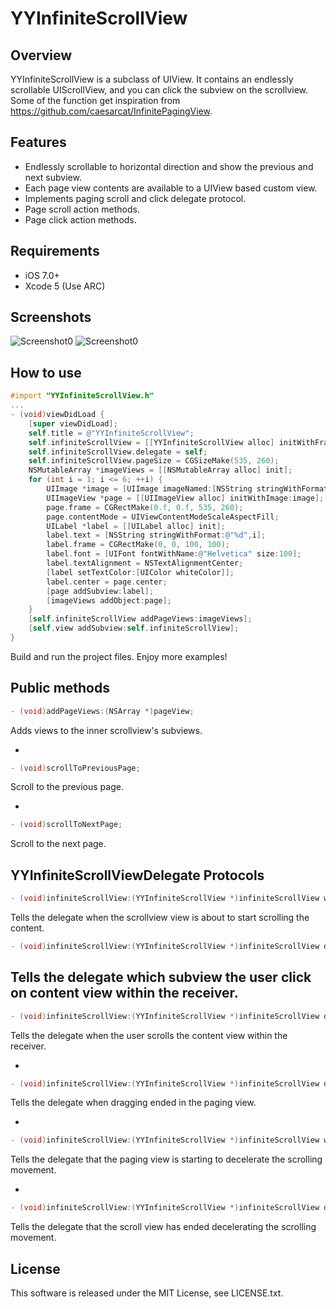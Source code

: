 YYInfiniteScrollView
=====================

Overview
--------
YYInfiniteScrollView is a subclass of UIView. It contains an endlessly scrollable UIScrollView, and you can click the subview on the scrollview. Some of the function get inspiration from https://github.com/caesarcat/InfinitePagingView.


Features
--------
- Endlessly scrollable to horizontal direction and show the previous and next subview.
- Each page view contents are available to a UIView based custom view.
- Implements paging scroll and click delegate protocol.
- Page scroll action methods.
- Page click action methods.
 

Requirements
------------
- iOS 7.0+
- Xcode 5 (Use ARC)

Screenshots
-----------
![Screenshot0](https://github.com/various/YYInfiniteScrollView/blob/master/sample1.png)
![Screenshot0](https://github.com/various/YYInfiniteScrollView/blob/master/sample2.png)


How to use
----------

```Objective-C
#import "YYInfiniteScrollView.h"
...
- (void)viewDidLoad {
    [super viewDidLoad];
    self.title = @"YYInfiniteScrollView";
    self.infiniteScrollView = [[YYInfiniteScrollView alloc] initWithFrame:CGRectMake(0, 0, [UIScreen mainScreen].bounds.size.width, 260) contentSpacing:10];
    self.infiniteScrollView.delegate = self;
    self.infiniteScrollView.pageSize = CGSizeMake(535, 260);
    NSMutableArray *imageViews = [[NSMutableArray alloc] init];
    for (int i = 1; i <= 6; ++i) {
        UIImage *image = [UIImage imageNamed:[NSString stringWithFormat:@"page%d.jpg", i]];
        UIImageView *page = [[UIImageView alloc] initWithImage:image];
        page.frame = CGRectMake(0.f, 0.f, 535, 260);
        page.contentMode = UIViewContentModeScaleAspectFill;
        UILabel *label = [[UILabel alloc] init];
        label.text = [NSString stringWithFormat:@"%d",i];
        label.frame = CGRectMake(0, 0, 100, 100);
        label.font = [UIFont fontWithName:@"Helvetica" size:100];
        label.textAlignment = NSTextAlignmentCenter;
        [label setTextColor:[UIColor whiteColor]];
        label.center = page.center;
        [page addSubview:label];
        [imageViews addObject:page];
    }
    [self.infiniteScrollView addPageViews:imageViews];
    [self.view addSubview:self.infiniteScrollView];
}
```

Build and run the project files. Enjoy more examples!

Public methods
--------

```Objective-C
- (void)addPageViews:(NSArray *)pageView;
```
Adds views to the inner scrollview's subviews.

-

```Objective-C
- (void)scrollToPreviousPage;
```
Scroll to the previous page.

-

```Objective-C
- (void)scrollToNextPage;
```
Scroll to the next page.



YYInfiniteScrollViewDelegate Protocols
-

```Objective-C
- (void)infiniteScrollView:(YYInfiniteScrollView *)infiniteScrollView willBeginDragging:(UIScrollView *)scrollView;
```
Tells the delegate when the scrollview view is about to start scrolling the content.



```Objective-C
- (void)infiniteScrollView:(YYInfiniteScrollView *)infiniteScrollView didClickIndex:(int)index;
```
Tells the delegate which subview the user click on content view within the receiver.
-

```Objective-C
- (void)infiniteScrollView:(YYInfiniteScrollView *)infiniteScrollView didScroll:(UIScrollView *)scrollView;
```
Tells the delegate when the user scrolls the content view within the receiver.

-

```Objective-C
- (void)infiniteScrollView:(YYInfiniteScrollView *)infiniteScrollView didEndDragging:(UIScrollView *)scrollView;
```
Tells the delegate when dragging ended in the paging view.


-

```Objective-C
- (void)infiniteScrollView:(YYInfiniteScrollView *)infiniteScrollView willBeginDecelerating:(UIScrollView *)scrollView;
```

Tells the delegate that the paging view is starting to decelerate the scrolling movement.

-

```Objective-C
- (void)infiniteScrollView:(YYInfiniteScrollView *)infiniteScrollView didEndDecelerating:(UIScrollView *)scrollView ;
```
Tells the delegate that the scroll view has ended decelerating the scrolling movement.



License
-------
This software is released under the MIT License, see LICENSE.txt.

